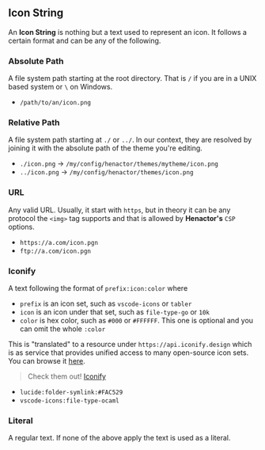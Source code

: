 ## Icon String

An **Icon String** is nothing but a text used to represent an icon. It follows
a certain format and can be any of the following.

### Absolute Path

A file system path starting at the root directory. That is `/` if you are in a
UNIX based system or `\` on Windows.

-   `/path/to/an/icon.png`

### Relative Path

A file system path starting at `./` or `../`. In our context, they
are resolved by joining it with the absolute path of the theme you're editing.

-   `./icon.png` -> `/my/config/henactor/themes/mytheme/icon.png`
-   `../icon.png` -> `/my/config/henactor/themes/icon.png`

### URL

Any valid URL. Usually, it start with `https`, but in theory it can be any protocol
the `<img>` tag supports and that is allowed by **Henactor's** `CSP` options.

-   `https://a.com/icon.pgn`
-   `ftp://a.com/icon.pgn`

### Iconify

A text following the format of `prefix:icon:color` where

-   `prefix` is an icon set, such as `vscode-icons` or `tabler`
-   `icon` is an icon under that set, such as `file-type-go` or `10k`
-   `color` is hex color, such as `#000` or `#FFFFFF`. This one is optional and you can omit
    the whole `:color`

This is "translated" to a resource under `https://api.iconify.design` which is as
service that provides unified access to many open-source icon sets. You can
browse it [here](https://icon-sets.iconify.design/).

> Check them out! [Iconify](https://iconify.design/)

-   `lucide:folder-symlink:#FAC529`
-   `vscode-icons:file-type-ocaml`

### Literal

A regular text. If none of the above apply the text is used as a literal.
